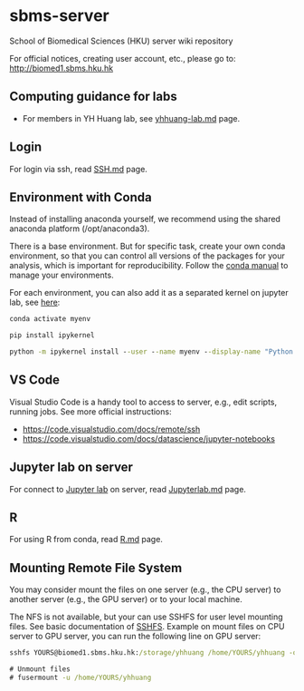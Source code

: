 # sbms-server
School of Biomedical Sciences (HKU) server wiki repository

For official notices, creating user account, etc., please go to: 
http://biomed1.sbms.hku.hk

## Computing guidance for labs
* For members in YH Huang lab, see [yhhuang-lab.md](yhhuang-lab.md) page.

## Login

For login via ssh, read [SSH.md](./SSH.md) page.

## Environment with Conda 

Instead of installing anaconda yourself, we recommend using the shared anaconda 
platform (/opt/anaconda3). 

There is a base environment. But for specific task, create your own conda 
environment, so that you can control all versions of the packages for your 
analysis, which is important for reproducibility.
Follow the [conda manual](https://docs.conda.io/projects/conda/en/latest/user-guide/tasks/manage-environments.html) to manage your environments.

For each environment, you can also add it as a separated kernel on jupyter lab, see [here](https://ipython.readthedocs.io/en/stable/install/kernel_install.html):

```bat
conda activate myenv

pip install ipykernel

python -m ipykernel install --user --name myenv --display-name "Python (myenv)"
```

## VS Code
Visual Studio Code is a handy tool to access to server, e.g., edit scripts, 
running jobs.
See more official instructions: 
* https://code.visualstudio.com/docs/remote/ssh
* https://code.visualstudio.com/docs/datascience/jupyter-notebooks


## Jupyter lab on server
For connect to [Jupyter lab](https://jupyterlab.readthedocs.io) on server, 
read [Jupyterlab.md](./Jupyterlab.md) page.

## R
For using R from conda, read [R.md](./R.md) page.


## Mounting Remote File System
You may consider mount the files on one server (e.g., the CPU server) to another server (e.g., the GPU server) or to your local machine. 

The NFS is not available, but your can use SSHFS for user level mounting files. See basic documentation of [SSHFS](https://wiki.archlinux.org/index.php/SSHFS).
Example on mount files on CPU server to GPU server, you can run the following 
line on GPU server:
```bat
sshfs YOURS@biomed1.sbms.hku.hk:/storage/yhhuang /home/YOURS/yhhuang -o idmap=user

# Unmount files
# fusermount -u /home/YOURS/yhhuang
```
